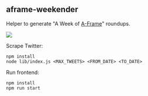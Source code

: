 ## aframe-weekender

Helper to generate "A Week of [A-Frame](https://aframe.io)" roundups.

![](https://user-images.githubusercontent.com/674727/49055332-11cb3880-f1ac-11e8-9454-a59efb9e8e67.png)

Scrape Twitter:

```
npm install
node lib/index.js <MAX_TWEETS> <FROM_DATE> <TO_DATE>
```

Run frontend:

```
npm install
npm run start
```
